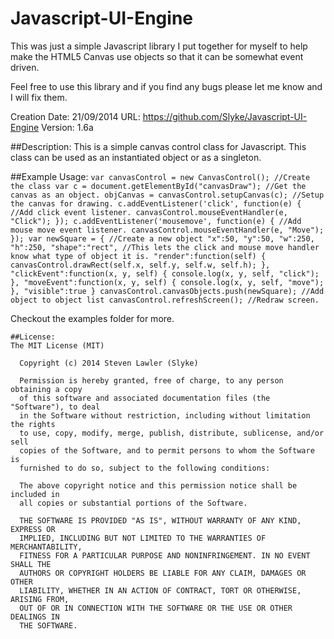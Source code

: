 # Javascript-UI-Engine

This was just a simple Javascript library I put together for myself to help make the HTML5 Canvas use objects so that it can be somewhat event driven.

Feel free to use this library and if you find any bugs please let me know and I will fix them.

  Creation Date: 21/09/2014
  URL: https://github.com/Slyke/Javascript-UI-Engine
  Version: 1.6a

  ##Description:
    This is a simple canvas control class for Javascript. This class can be used as an instantiated object or as a singleton.

  ##Example Usage:
    ```
      var canvasControl = new CanvasControl(); //Create the class
      var c = document.getElementById("canvasDraw"); //Get the canvas as an object.
      objCanvas = canvasControl.setupCanvas(c); //Setup the canvas for drawing.
      c.addEventListener('click', function(e) { //Add click event listener.
        canvasControl.mouseEventHandler(e, "Click");
      });
      c.addEventListener('mousemove', function(e) { //Add mouse move event listener.
        canvasControl.mouseEventHandler(e, "Move");
      });
      var newSquare = { //Create a new object
        "x":50,
        "y":50,
        "w":250,
        "h":250,
        "shape":"rect", //This lets the click and mouse move handler know what type of object it is.
        "render":function(self) {
          canvasControl.drawRect(self.x, self.y, self.w, self.h);
        },
        "clickEvent":function(x, y, self) {
          console.log(x, y, self, "click");
        },
        "moveEvent":function(x, y, self) {
          console.log(x, y, self, "move");
        },
        "visible":true
      }
      canvasControl.canvasObjects.push(newSquare); //Add object to object list
      canvasControl.refreshScreen(); //Redraw screen.
    ```

Checkout the examples folder for more.

    ##License:
    The MIT License (MIT)

      Copyright (c) 2014 Steven Lawler (Slyke)

      Permission is hereby granted, free of charge, to any person obtaining a copy
      of this software and associated documentation files (the "Software"), to deal
      in the Software without restriction, including without limitation the rights
      to use, copy, modify, merge, publish, distribute, sublicense, and/or sell
      copies of the Software, and to permit persons to whom the Software is
      furnished to do so, subject to the following conditions:

      The above copyright notice and this permission notice shall be included in
      all copies or substantial portions of the Software.

      THE SOFTWARE IS PROVIDED "AS IS", WITHOUT WARRANTY OF ANY KIND, EXPRESS OR
      IMPLIED, INCLUDING BUT NOT LIMITED TO THE WARRANTIES OF MERCHANTABILITY,
      FITNESS FOR A PARTICULAR PURPOSE AND NONINFRINGEMENT. IN NO EVENT SHALL THE
      AUTHORS OR COPYRIGHT HOLDERS BE LIABLE FOR ANY CLAIM, DAMAGES OR OTHER
      LIABILITY, WHETHER IN AN ACTION OF CONTRACT, TORT OR OTHERWISE, ARISING FROM,
      OUT OF OR IN CONNECTION WITH THE SOFTWARE OR THE USE OR OTHER DEALINGS IN
      THE SOFTWARE.
